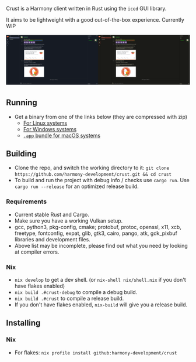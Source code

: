 Crust is a Harmony client written in Rust using the `iced` GUI library.

It aims to be lightweight with a good out-of-the-box experience. Currently WIP

![Crust](resources/screenshot.png)

## Running

- Get a binary from one of the links below (they are compressed with zip)
    - [For Linux systems](https://nightly.link/harmony-development/Crust/workflows/rust/master/build-linux.zip)
    - [For Windows systems](https://nightly.link/harmony-development/Crust/workflows/rust/master/build-windows.zip)
    - [`.app` bundle for macOS systems](https://nightly.link/harmony-development/Crust/workflows/rust/master/build-macos.zip)

## Building

- Clone the repo, and switch the working directory to it: `git clone https://github.com/harmony-development/crust.git && cd crust`
- To build and run the project with debug info / checks use `cargo run`. Use `cargo run --release` for an optimized release build.

### Requirements
- Current stable Rust and Cargo.
- Make sure you have a working Vulkan setup.
- gcc, python3, pkg-config, cmake; protobuf, protoc, openssl, x11, xcb, freetype, fontconfig, expat, glib, gtk3, cairo, pango, atk, gdk_pixbuf libraries and development files.
- Above list may be incomplete, please find out what you need by looking at compiler errors.

### Nix
- `nix develop` to get a dev shell. (or `nix-shell nix/shell.nix` if you don't have flakes enabled)
- `nix build .#crust-debug` to compile a debug build.
- `nix build .#crust` to compile a release build.
- If you don't have flakes enabled, `nix-build` will give you a release build.

## Installing

### Nix
- For flakes: `nix profile install github:harmony-development/crust`
